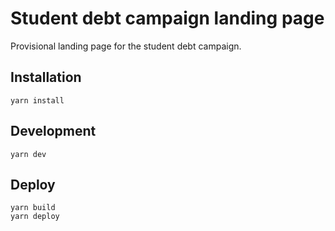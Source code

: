 # Student debt campaign landing page

Provisional landing page for the student debt campaign.

## Installation

```
yarn install
```

## Development

```
yarn dev
```

## Deploy

```
yarn build
yarn deploy
```
